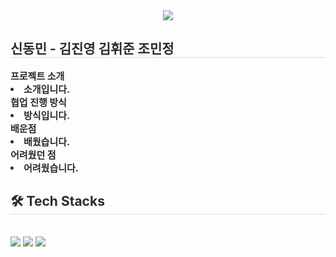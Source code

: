 <div align= "center">
    <img src="https://capsule-render.vercel.app/api?type=waving&color=auto&height=120&text=KB%20IT's%20Your%20Life%205기%20전공%20D반%204팀&animation=&fontColor=000000&fontSize=50" />
    </div>
    <div style="text-align: left;"> 
    <h2 style="border-bottom: 1px solid #d8dee4; color: #282d33;"> 신동민 - 김진영 김휘준 조민정 </h2>  
    <div style="font-weight: 700; font-size: 15px; text-align: left; color: #282d33;"> 프로젝트 소개 <li> 소개입니다.</li>협업 진행 방식 <li> 방식입니다.</li>배운점 <li> 배웠습니다.</li>어려웠던 점 <li> 어려웠습니다. </div> 
    </div>
    <div style="text-align: left;">
    <h2 style="border-bottom: 1px solid #d8dee4; color: #282d33;"> 🛠️ Tech Stacks </h2> <br> 
    <div style="margin: ; text-align: left;" "text-align: left;"> <img src="https://img.shields.io/badge/HTML5-E34F26?style=for-the-badge&logo=HTML5&logoColor=white">
          <img src="https://img.shields.io/badge/CSS3-1572B6?style=for-the-badge&logo=CSS3&logoColor=white">
          <img src="https://img.shields.io/badge/Javascript-F7DF1E?style=for-the-badge&logo=Javascript&logoColor=white">
          </div>
    </div>
    
